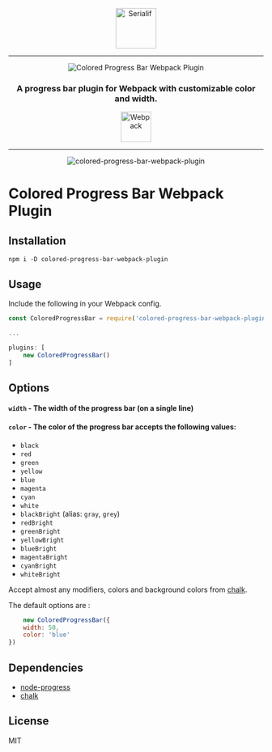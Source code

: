 <div align="center">
    <p align="center"><a href="https://serialif.com"><img width="80" height="80" src="https://serialif.com/images/serialif-white.png" alt="Serialif"></a>
<hr>
    <p align="center"><img src="https://serialif.com/images/colored-progress-bar-webpack-plugin.png"
             alt="Colored Progress Bar Webpack Plugin"></p>

<h3 align="center">A progress bar plugin for Webpack with customizable color and width.</h3>
<p align="center"><a href="https://github.com/webpack/webpack"><img width="60" height="60" src="https://webpack.js.org/assets/icon-square-big.svg" alt="Webpack"></a></p>
<hr>
<p align="center"><img src="https://media.giphy.com/media/lrbIDcwxyyo9eKLAXw/giphy.gif" alt="colored-progress-bar-webpack-plugin">
    </p>
</div>

# Colored Progress Bar Webpack Plugin
## Installation

```
npm i -D colored-progress-bar-webpack-plugin
```

## Usage

Include the following in your Webpack config.

```javascript
const ColoredProgressBar = require('colored-progress-bar-webpack-plugin');

...

plugins: [
    new ColoredProgressBar()
]
```

## Options

#### `width` - The width of the progress bar (on a single line)

#### `color` - The color of the progress bar accepts the following values:

- `black`
- `red`
- `green`
- `yellow`
- `blue`
- `magenta`
- `cyan`
- `white`
- `blackBright` (alias: `gray`, `grey`)
- `redBright`
- `greenBright`
- `yellowBright`
- `blueBright`
- `magentaBright`
- `cyanBright`
- `whiteBright`

Accept almost any modifiers, colors and background colors from [chalk](https://github.com/chalk/chalk).

The default options are :

```javascript
    new ColoredProgressBar({
    width: 50,
    color: 'blue'
})
```


## Dependencies
- [node-progress](https://github.com/visionmedia/node-progress)
- [chalk](https://github.com/chalk/chalk)

## License

MIT
